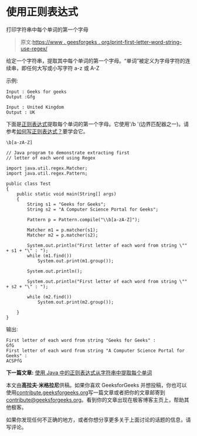 # 使用正则表达式

打印字符串中每个单词的第一个字母

> 原文:[https://www . geesforgeks . org/print-first-letter-word-string-use-regex/](https://www.geeksforgeeks.org/print-first-letter-word-string-using-regex/)

给定一个字符串，提取其中每个单词的第一个字母。“单词”被定义为字母字符的连续串，即任何大写或小写字符 a-z 或 A-Z

示例:

```
Input : Geeks for geeks
Output :Gfg

Input : United Kingdom
Output : UK

```

下面是[正则表达式](https://www.geeksforgeeks.org/regular-expressions-in-java/)提取每个单词的第一个字母。它使用'/b '(边界匹配器之一)。请参考[如何写正则表达式？](https://www.geeksforgeeks.org/write-regular-expressions/)要学会它。

```
\b[a-zA-Z]

```

```
// Java program to demonstrate extracting first
// letter of each word using Regex

import java.util.regex.Matcher;
import java.util.regex.Pattern;

public class Test 
{
    public static void main(String[] args) 
    {
        String s1 = "Geeks for Geeks";
        String s2 = "A Computer Science Portal for Geeks";

        Pattern p = Pattern.compile("\\b[a-zA-Z]");

        Matcher m1 = p.matcher(s1);
        Matcher m2 = p.matcher(s2);

        System.out.println("First letter of each word from string \"" + s1 + "\" : ");
        while (m1.find())
            System.out.print(m1.group());

        System.out.println();

        System.out.println("First letter of each word from string \"" + s2 + "\" : ");

        while (m2.find()) 
            System.out.print(m2.group());

    }
}
```

输出:

```
First letter of each word from string "Geeks for Geeks" : 
GfG
First letter of each word from string "A Computer Science Portal for Geeks" : 
ACSPfG

```

**下一篇文章:** [使用 Java 中的正则表达式从字符串中提取每个单词](https://www.geeksforgeeks.org/extracting-word-string-java/)

本文由**高拉夫·米格拉尼**供稿。如果你喜欢 GeeksforGeeks 并想投稿，你也可以使用[contribute.geeksforgeeks.org](http://www.contribute.geeksforgeeks.org)写一篇文章或者把你的文章邮寄到 contribute@geeksforgeeks.org。看到你的文章出现在极客博客主页上，帮助其他极客。

如果你发现任何不正确的地方，或者你想分享更多关于上面讨论的话题的信息，请写评论。